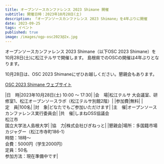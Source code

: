 ```yaml
---
title: オープンソースカンファレンス 2023 Shimane 開催
subtitle: 開催日時：2023年10月28日(土)
description: 「オープンソースカンファレンス 2023 Shimane」を4年ぶりに開催
date: 2023-09-25
tags: イベント
published: true
image: /images/ogp-osc2023@2x.jpg
---
```


オープンソースカンファレンス 2023 Shimane（以下OSC 2023 Shimane）を10月28日(土)に松江テルサで開催します。
島根県でのOSCの開催は4年ぶりとなります。

10月28日は、OSC 2023 Shimaneにぜひお越しください。懇親会もあります。

[OSC 2023 Shimane ウェブサイト](https://event.ospn.jp/osc2023-shimane/)

|<nobr>日　時</nobr>|2023年10月28日(土) 10:00 〜 17:30|
|<nobr>会　場</nobr>|松江テルサ 大会議室、研修室1、松江オープンソースラボ（松江テルサ別館2階）|
|<nobr>参加費</nobr>|無料|
|<nobr>定　員</nobr>|100名|
|<nobr>対　象</nobr>|どなたでもご参加いただけます|
|<nobr>主　催</nobr>|オープンソースカンファレンス実行委員会|
|<nobr>共　催</nobr>|しまねOSS協議会<br>松江市<br>国立大学法人島根大学|
|<nobr>協　力</nobr>|株式会社びぎねっと|
|<nobr>懇親会</nobr>|場所：多国籍市場カジャグー（松江市寺町186-1）<br>時間：18時〜<br>会費：5000円（学生2000円）<br>定員：50名<br>参加方法：現在準備中です|

<a href="https://event.ospn.jp/osc2023-shimane/"><img srcset="/images/osc2023@2x.jpg 2x"></a>
